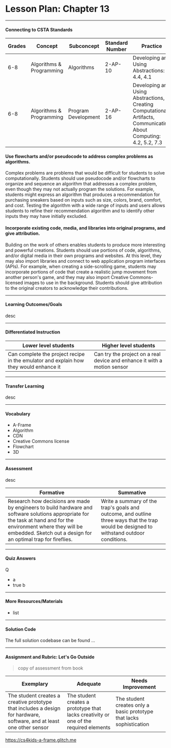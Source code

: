 # Lesson Plan: Chapter 13
---
#### Connecting to CSTA Standards

Grades | Concept | Subconcept | Standard Number | Practice
---|---|---|---|---
6-8 | Algorithms & Programming | Algorithms | 2-AP-10 | Developing and Using Abstractions: 4.4, 4.1 |
6-8 | Algorithms & Programming | Program Development| 2-AP-16 | Developing and Using Abstractions, Creating Computational Artifacts, Communicating About Computing: 4.2, 5.2, 7.3 |

#### Use flowcharts and/or pseudocode to address complex problems as algorithms.

Complex problems are problems that would be difficult for students to solve computationally. Students should use pseudocode and/or flowcharts to organize and sequence an algorithm that addresses a complex problem, even though they may not actually program the solutions. For example, students might express an algorithm that produces a recommendation for purchasing sneakers based on inputs such as size, colors, brand, comfort, and cost. Testing the algorithm with a wide range of inputs and users allows students to refine their recommendation algorithm and to identify other inputs they may have initially excluded.

#### Incorporate existing code, media, and libraries into original programs, and give attribution.

Building on the work of others enables students to produce more interesting and powerful creations. Students should use portions of code, algorithms, and/or digital media in their own programs and websites. At this level, they may also import libraries and connect to web application program interfaces (APIs). For example, when creating a side-scrolling game, students may incorporate portions of code that create a realistic jump movement from another person's game, and they may also import Creative Commons-licensed images to use in the background. Students should give attribution to the original creators to acknowledge their contributions.

---

#### Learning Outcomes/Goals

desc

---

#### Differentiated Instruction

Lower level students | Higher level students
---|---
Can complete the project recipe in the emulator and explain how they would enhance it | Can try the project on a real device and enhance it with a motion sensor

---

#### Transfer Learning

desc

---

#### Vocabulary

* A-Frame 
* Algorithm 
* CDN 
* Creative Commons license 
* Flowchart 
* 3D



---

#### Assessment

desc

Formative | Summative
---|---
Research how decisions are made by engineers to build hardware and software solutions appropriate for the task at hand and for the environment where they will be embedded. Sketch out a design for an optimal trap for fireflies. | Write a summary of the trap's goals and outcome, and outline three ways that the trap would be designed to withstand outdoor conditions.

---

#### Quiz Answers

Q
 - a
 - <span class="highlight">true b</span>



---

#### More Resources/Materials

- list

---

#### Solution Code

The full solution codebase can be found ...

---

#### Assignment and Rubric: Let's Go Outside

> copy of assessment from book

Exemplary | Adequate | Needs Improvement 
---|---|---
The student creates a creative prototype that includes a design for hardware, software, and at least one other sensor | The student creates a prototype that lacks creativity or one of the required elements | The student creates only a basic prototype that lacks sophistication



https://cs4kids-a-frame.glitch.me
